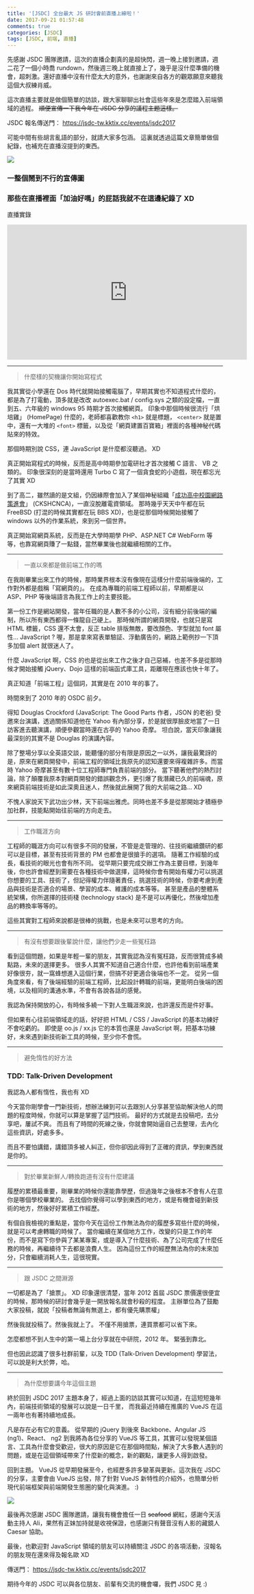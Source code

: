 ```yaml
---
title: '[JSDC] 全台最大 JS 研討會前直播上線啦！'
date: 2017-09-21 01:57:48
comments: true
categories: [JSDC]
tags: [JSDC, 前端, 直播]
---
```


先感謝 JSDC 團隊邀請，這次的直播企劃真的是超快閃，週一晚上接到邀請，週二花了一個小時喬 rundown，然後週三晚上就直接上了，幾乎是沒什麼準備的機會，超刺激。還好直播中沒有什麼太大的意外，也謝謝來自各方的觀眾願意來聽我這個大叔練肖威。

這次直播主要就是做個簡單的訪談，跟大家聊聊出社會這些年來是怎麼踏入前端領域的過程。
<del>順便宣傳一下我今年在 JSDC 分享的議程主題這樣。</del>

JSDC 報名傳送門： https://jsdc-tw.kktix.cc/events/jsdc2017

可能中間有些胡言亂語的部分，就請大家多包涵。
這裏就透過這篇文章簡單做個紀錄，也補充在直播沒提到的東西。

<img src="/static/img/jsdc-live01.png">

### 一整個鬧到不行的宣傳圖 ###
### 那些在直播裡面「加油好嗎」的屁話我就不在這邊紀錄了 XD ###


直播實錄

<iframe src="https://www.facebook.com/plugins/video.php?href=https%3A%2F%2Fwww.facebook.com%2FJSDC.TW%2Fvideos%2F1229118017193709%2F&show_text=0&width=560" width="560" height="315" style="border:none;overflow:hidden" scrolling="no" frameborder="0" allowTransparency="true" allowFullScreen="true"></iframe>

---
> 什麼樣的契機讓你開始寫程式

我其實從小學還在 Dos 時代就開始接觸電腦了，早期其實也不知道程式什麼的，都是為了打電動，頂多就是改改 autoexec.bat / config.sys 之類的設定檔，一直到五、六年級的 windows 95 時期才首次接觸網頁。 印象中那個時候很流行「烘培雞」 (HomePage) 什麼的，老師都喜歡教你 `<h1>` 就是標題， `<center>` 就是置中，還有一大堆的 `<font>` 標籤，以及從「網頁建置百寶箱」裡面的各種神秘代碼貼來的特效。

那個時期別說 CSS，連 JavaScript 是什麼都沒聽過。 XD

真正開始寫程式的時候，反而是高中時期參加電研社才首次接觸 C 語言、 VB 之類的。
印象很深刻的是當時還用 Turbo C 寫了一個貪食蛇的小遊戲，現在都忘光了其實 XD

到了高二，雖然讀的是文組，仍因緣際會加入了某個神秘組織「[成功高中校園網路策進會](https://www.ptt.cc/man/CKSHCNCA/M.1281545012.A.D0A.html)」 (CKSHCNCA)，一直沒脫離電資領域。 那時幾乎天天中午都在玩 FreeBSD (打混的時候其實都在玩 BBS XD)，也是從那個時候開始接觸了 windows 以外的作業系統，來到另一個世界。

真正開始寫網頁系統，反而是在大學時期學 PHP、ASP.NET C# WebForm 等等，也靠寫網頁賺了一點錢，當然畢業後也就繼續相關的工作。

---
> 一直以來都是做前端工作的嗎

在我剛畢業出來工作的時候，那時業界根本沒有像現在這樣分什麼前端後端的，工作對外都是戲稱「寫網頁的」。
在成為專職的前端工程師以前，早期都是以 ASP、PHP 等後端語言為我工作上的主要技能。

第一份工作是網站開發，當年任職的是人數不多的小公司，沒有細分前後端的編制，所以所有東西都得一條龍自己硬上。
那時候所謂的網頁開發，也就只是寫 HTML 標籤，CSS 還不太會，反正 table 排版無敵，要改顏色、字型就加 font 屬性...
JavaScript ? 喔，那是拿來寫表單驗証、浮動廣告的，網路上範例抄一下頂多加個 alert 就很迷人了。

什麼 JavaScript 啊，CSS 的也是從出來工作之後才自己惡補，也差不多是從那時候才開始接觸 jQuery、Dojo 這樣的前端函式庫工具，距離現在應該也快十年了。

真正知道「前端工程」這個詞，其實是在 2010 年的事了。

時間來到了 2010 年的 OSDC 前夕。

得知 Douglas Crockford (JavaScript: The Good Parts 作者，JSON 的老爸) 受邀來台演講，透過關係知道他在 Yahoo 有內部分享，於是就很厚臉皮地當了一日訪客進去聽演講，順便參觀當時還在古亭的 Yahoo 奇摩。 坦白說，當天印象讓我最深刻的其實不是 Douglas 的演講內容。

除了整場分享以全英語交談，能聽懂的部分有限是原因之一以外，讓我最驚訝的是，原來在網頁開發中，前端工程的領域比我原先的認知還要來得複雜許多。而當時 Yahoo 奇摩甚至有數十位工程師專門負責前端的部分。 當下聽著他們的熱烈討論，除了顛覆我原本對網頁開發的錯誤觀念外，更引爆了我潛藏已久的前端魂，原來網頁前端技術是如此深奧且迷人，然後就此展開了我的大前端之路... XD

不愧人家說天下武功出少林，天下前端出雅虎。同時也差不多是從那開始才積極參加社群，技能點開始往前端的方向走去。

---
> 工作職涯方向

工程師的職涯方向可以有很多不同的發展，不管是走管理的、往技術繼續鑽研的都可以是目標，甚至有技術背景的 PM 也都會是很搶手的選項。
隨著工作經驗的成長，看技術的眼光也會有所不同。 從早期只要完成交辦工作為主要目標，到幾年後，你也許會經歷到需要在各種技術中做選擇，這時候你會有開始有權力可以挑選你想要的工具、技術了，但記得權力伴隨著責任，挑選技術的時候，你要考慮到產品與技術是否適合的場景、學習的成本、維護的成本等等。 甚至是產品的整體系統架構，你所選擇的技術棧 (technology stack) 是不是可以再優化，然後增加產品的轉換率等等的。

這些其實對工程師來說都是很棒的挑戰，也是未來可以思考的方向。

---
> 有沒有想要跟後輩說什麼，讓他們少走一些冤枉路

看到這個問題，如果是年輕一輩的朋友，其實我認為沒有冤枉路，反而很贊成多繞點路，未來的選擇更多。
很多人其實不知道自己適合什麼，也許他看到前端產業好像很夯，就一窩蜂想進入這個行業，但搞不好更適合後端也不一定。
從另一個角度來看，有了後端經驗的前端工程師，比起設計轉職的前端，更能明白後端的困境，以及相同的溝通水準，不會有各說各話的感覺。

我認為保持開放的心，有時候多繞一下對人生職涯來說，也許還反而是件好事。

但如果有心往前端領域走的話，好好把 HTML / CSS / JavaScript 的基本功練好不會吃虧的。
即使是 oo.js / xx.js 它的本質也還是 JavaScript 啊，把基本功練好，未來遇到新技術新工具的時候，至少你不會慌。

---

> 避免惰性的好方法

### TDD: Talk-Driven Development ###
我認為人都有惰性，我也有 XD

今天當你剛學會一門新技術，想辦法練到可以去跟別人分享甚至協助解決他人的問題的程度時候，你就可以算是掌握了這門技術。
最好的方式就是去投稿吧，去分享吧，屢試不爽。 而且有了時間的死線之後，你就會開始逼自己去整理，去內化這些資訊，好處多多。

而且不要怕講錯，講錯頂多被人糾正，但你卻因此得到了正確的資訊，學到東西就是你的。

---
> 對於畢業新鮮人/轉換跑道有沒有什麼建議

履歷的累積最重要，剛畢業的時候你還能靠學歷，但過幾年之後根本不會有人在意你是哪個學校畢業的。
去找個你覺得可以學到東西的地方，或是有機會碰到新技術的地方，然後好好累積工作經歷。

有個自我檢視的重點是，當你今天在這份工作無法為你的履歷多寫些什麼的時候，就是可以考慮轉職的時候了。
當你繼續在某個地方工作，改變的只是工作的年份，而不是寫下你參與了某某專案，或是導入了什麼技術、為了公司完成了什麼任務的時候，再繼續待下去都是浪費人生。 因為這份工作的經歷無法為你的未來加分，只會繼續消耗人生，這很現實。

---

> 跟 JSDC 之間淵源

一切都是為了「搶票」。 XD
印象還很清楚，當年 2012 首屆 JSDC 票價還很便宜的時候，那時候的研討會幾乎是一開放報名就會秒殺的程度。
主辦單位為了鼓勵大家投稿，就說「投稿者無論有無選上，都有優先購票權」

然後我就投稿了。然後我就上了。
不僅不用搶票，連買票都可以省下來。

怎麼都想不到人生中的第一場上台分享就在中研院，2012 年。 緊張到靠北。

但也因此認識了很多社群前輩，以及 TDD (Talk-Driven Development) 學習法，可以說是利大於弊，哈。

---

> 為什麼想要講今年這個主題

終於回到 JSDC 2017 主題本身了，經過上面的訪談其實可以知道，在這短短幾年內，前端技術領域的發展可以說是一日千里，
而我最近持續在推廣的 VueJS 在這一兩年也有著持續地成長。

凡是存在必有它的意義。 從早期的 jQuery 到後來 Backbone、Angular JS (ng1)、React、 ng2 到我將為各位分享的 VueJS 等工具，其實可以發現某個語言、工具為什麼會受歡迎，很大的原因是它在那個時間點，解決了大多數人遇到的問題，或是在這個領域帶來了什麼新的概念，新的觀點，讓更多人得到啟發。

回到主題。 VueJS 從早期發展至今，也經歷多許多變革與更新。這次我在 JSDC 的分享，主要會由 VueJS 出發，除了針對 VueJS 新特性的介紹外，也簡單分析現代前端框架與前端開發生態圈的變化與演進。 :)


<img src="/static/img/jsdc-live02.png">

最後再次感謝 JSDC 團隊邀請，讓我有機會擔任一日 <del>seafood</del> 網紅，感謝今天活動主持人 Ali，果然有正妹加持就是收視保證，也感謝只有聲音沒有人影的藏鏡人 Caesar 協助。

最後，也歡迎對 JavaScript 領域的朋友可以持續關注 JSDC 的各項活動，沒報名的朋友現在還來得及報名歐 XD

傳送門： https://jsdc-tw.kktix.cc/events/jsdc2017

期待今年的 JSDC 可以與各位朋友、前輩有交流的機會囉，我們 JSDC 見 :)



